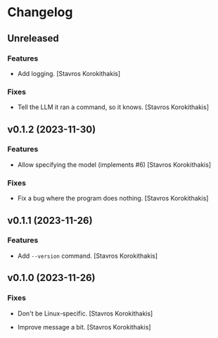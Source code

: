 # Changelog


## Unreleased

### Features

* Add logging. [Stavros Korokithakis]

### Fixes

* Tell the LLM it ran a command, so it knows. [Stavros Korokithakis]


## v0.1.2 (2023-11-30)

### Features

* Allow specifying the model (implements #6) [Stavros Korokithakis]

### Fixes

* Fix a bug where the program does nothing. [Stavros Korokithakis]


## v0.1.1 (2023-11-26)

### Features

* Add `--version` command. [Stavros Korokithakis]


## v0.1.0 (2023-11-26)

### Fixes

* Don't be Linux-specific. [Stavros Korokithakis]

* Improve message a bit. [Stavros Korokithakis]



